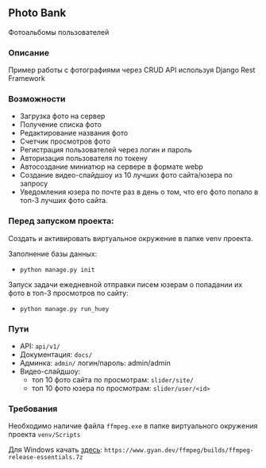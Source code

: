 ## Photo Bank
Фотоальбомы пользователей

### Описание

Пример работы с фотографиями через CRUD API используя Django Rest Framework

### Возможности

- Загрузка фото на сервер
- Получение списка фото
- Редактирование названия фото
- Счетчик просмотров фото 
- Регистрация пользователей через логин и пароль
- Авторизация пользователя по токену
- Автосоздание миниатюр на сервере в формате webp
- Создание видео-слайдшоу из 10 лучших фото сайта/юзера по запросу
- Уведомления юзера по почте раз в день о том, что его фото попало в топ-3 лучших фото сайта.

### Перед запуском проекта:
Создать и активировать виртуальное окружение в папке venv проекта.

Заполнение базы данных:
- `python manage.py init`

Запуск задачи ежедневной отправки писем юзерам о попадании их фото в топ-3 просмотров по сайту:
- `python manage.py run_huey`

### Пути

- API: `api/v1/`
- Документация: `docs/`
- Админка: `admin/`  логин/пароль: admin/admin
- Видео-слайдшоу:
  - топ 10 фото сайта по просмотрам: `slider/site/`
  - топ 10 фото юзера по просмотрам: `slider/user/<id>`

### Требования

Необходимо наличие файла `ffmpeg.exe` в папке виртуального окружения проекта `venv/Scripts`

Для Windows качать [здесь](https://www.gyan.dev/ffmpeg/builds/ffmpeg-release-essentials.7z):
`https://www.gyan.dev/ffmpeg/builds/ffmpeg-release-essentials.7z`
